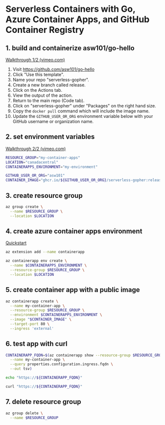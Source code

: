 # Serverless Containers with Go, Azure Container Apps, and GitHub Container Registry

## 1. build and containerize asw101/go-hello

[Walkthrough 1/2 (vimeo.com)](https://vimeo.com/696758621/eb0fc146b4)

1. Visit <https://github.com/asw101/go-hello>
1. Click "Use this template".
1. Name your repo "serverless-gopher".
1. Create a new branch called release.
1. Click on the Actions tab.
1. View the output of the action.
1. Return to the main repo (Code tab).
1. Click on "serverless-gopher" under "Packages" on the right hand size.
1. Copy the `docker pull` command which will include the image name.
1. Update the `GITHUB_USER_OR_ORG` environment variable below with your GitHub username or organization name.

## 2. set environment variables

[Walkthrough 2/2 (vimeo.com)](https://vimeo.com/697821473/3f706c1aca)

```bash
RESOURCE_GROUP="my-container-apps"
LOCATION="canadacentral"
CONTAINERAPPS_ENVIRONMENT="my-environment"

GITHUB_USER_OR_ORG="asw101"
CONTAINER_IMAGE="ghcr.io/${GITHUB_USER_OR_ORG}/serverless-gopher:release"
```

## 3. create resource group

```bash
az group create \
  --name $RESOURCE_GROUP \
  --location $LOCATION
```

## 4. create azure container apps environment

[Quickstart](https://docs.microsoft.com/en-us/azure/container-apps/get-started-existing-container-image?tabs=bash&pivots=container-apps-private-registry)

```bash
az extension add --name containerapp

az containerapp env create \
  --name $CONTAINERAPPS_ENVIRONMENT \
  --resource-group $RESOURCE_GROUP \
  --location $LOCATION
```

## 5. create container app with a public image

```bash
az containerapp create \
  --name my-container-app \
  --resource-group $RESOURCE_GROUP \
  --environment $CONTAINERAPPS_ENVIRONMENT \
  --image "$CONTAINER_IMAGE" \
  --target-port 80 \
  --ingress 'external'
```

## 6. test app with curl

```bash
CONTAINERAPP_FQDN=$(az containerapp show --resource-group $RESOURCE_GROUP \
  --name my-container-app \
  --query properties.configuration.ingress.fqdn \
  --out tsv)

echo "https://${CONTAINERAPP_FQDN}"

curl "https://${CONTAINERAPP_FQDN}"
```

## 7. delete resource group

```bash
az group delete \
  --name $RESOURCE_GROUP
```

